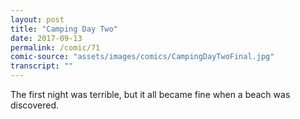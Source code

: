 ```yaml
---
layout: post
title: "Camping Day Two"
date: 2017-09-13
permalink: /comic/71
comic-source: "assets/images/comics/CampingDayTwoFinal.jpg"
transcript: ""
---
```


The first night was terrible, but it all became fine when a beach was discovered.
